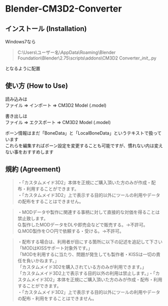 # Blender-CM3D2-Converter

## インストール (Installation)
Windows7なら  
>C:\Users\ユーザー名\AppData\Roaming\Blender Foundation\Blender\2.75\scripts\addons\CM3D2 Converter\__init__.py  

となるように配置  

## 使い方 (How to Use)
読み込みは  
ファイル => インポート => CM3D2 Model (.model)  

書き出しは  
ファイル => エクスポート => CM3D2 Model (.model)  

ボーン情報はまだ「BoneData」と「LocalBoneData」というテキストで扱っています  
これらを編集すればボーン設定を変更することも可能ですが、慣れない内は変えない事をおすすめします  

## 規約 (Agreement)
>・「カスタムメイド3D2」本体を正規にご購入頂いた方のみが作成・配布・利用することができます。  
>・「カスタムメイド3D2」上で表示する目的以外にツールの利用やデータの配布をすることはできません。  

>・MODデータや製作に関連する事柄に対して直接的な対価を得ることは禁止致します。  
>  Q.製作したMODデータをDLや即売会などで販売する。→不許可。  
>  Q.MOD製作を○○円で依頼する・受ける。→不許可。  

>・配布する場合は、利用者が目にする箇所に以下の記述を追記して下さい  
>  「MODはKISSサポート対象外です。」  
>  「MODを利用するに当たり、問題が発生しても製作者・KISSは一切の責任を負いかねます。」  
>  「カスタムメイド3D2を購入されている方のみが利用できます。」  
>  「カスタムメイド3D2上で表示する目的以外の利用は禁止します。」・「カスタムメイド3D2」本体を正規にご購入頂いた方のみが作成・配布・利用することができます。  
>・「カスタムメイド3D2」上で表示する目的以外にツールの利用やデータの配布・利用をすることはできません。  
